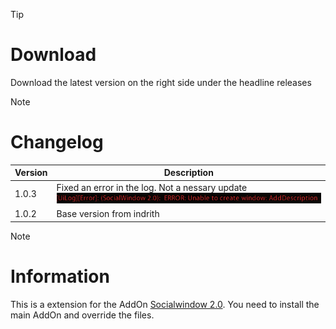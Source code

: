 > [!TIP]
> # Download
> Download the latest version on the right side under the headline releases

> [!NOTE]
> # Changelog
> 
> | Version  | Description |
> | ------------- | ------------- |
> | 1.0.3  | Fixed an error in the log. Not a nessary update <br/>![Version 1.0.3](https://github.com/Makume/SocialWindow-2.0/blob/596706b5c33b8a3a0bd1cf9f8dbdad1a604b43fb/(Images)/Uilog.png)|
> | 1.0.2  | Base version from indrith  |

> [!NOTE]
> # Information
> 
> This is a extension for the AddOn [Socialwindow 2.0](https://tools.idrinth.de/addons/socialwindow-2-0/). You need to install the main AddOn and override the files.

